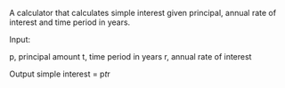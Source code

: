 A calculator that calculates simple interest given principal, annual rate of interest and time period in years.

Input:

   p, principal amount
   t, time period in years
   r, annual rate of interest
   
Output
   simple interest = p*t*r
